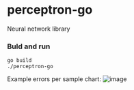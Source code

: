 # perceptron-go
Neural network library

### Buld and run
```sell
go build
./perceptron-go
```

Example errors per sample chart:
![image](https://user-images.githubusercontent.com/3162688/208230876-1aa3cef7-113e-4226-b88c-be32af045554.png)


